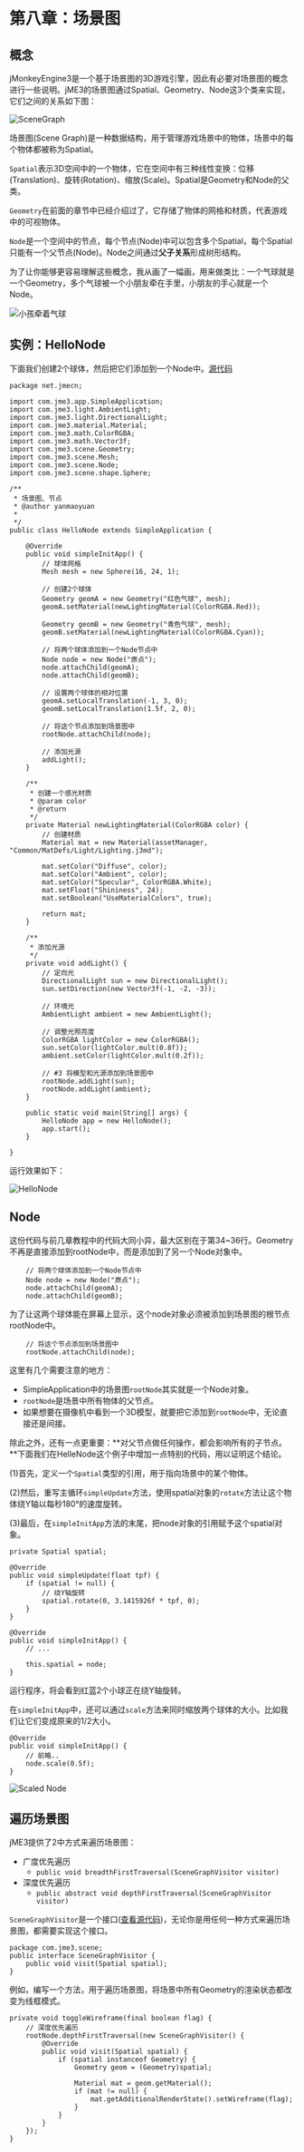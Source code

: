 # 第八章：场景图

## 概念

jMonkeyEngine3是一个基于场景图的3D游戏引擎，因此有必要对场景图的概念进行一些说明。jME3的场景图通过Spatial、Geometry、Node这3个类来实现，它们之间的关系如下图：

![SceneGraph](.gitbook/assets/SceneGraph.png)

场景图\(Scene Graph\)是一种数据结构，用于管理游戏场景中的物体，场景中的每个物体都被称为Spatial。

`Spatial`表示3D空间中的一个物体，它在空间中有三种线性变换：位移\(Translation\)、旋转\(Rotation\)、缩放\(Scale\)。Spatial是Geometry和Node的父类。

`Geometry`在前面的章节中已经介绍过了，它存储了物体的网格和材质，代表游戏中的可视物体。

`Node`是一个空间中的节点，每个节点\(Node\)中可以包含多个Spatial，每个Spatial只能有一个父节点\(Node\)。Node之间通过**父子关系**形成树形结构。

为了让你能够更容易理解这些概念，我从画了一幅画，用来做类比：一个气球就是一个Geometry，多个气球被一个小朋友牵在手里，小朋友的手心就是一个Node。

![&#x5C0F;&#x5B69;&#x7275;&#x7740;&#x6C14;&#x7403;](.gitbook/assets/Spatials.png)

## 实例：HelloNode

下面我们创建2个球体，然后把它们添加到一个Node中。[源代码](https://github.com/jmecn/jME3Tutorials/blob/master/src/main/java/net/jmecn/HelloNode.java)

```text
package net.jmecn;

import com.jme3.app.SimpleApplication;
import com.jme3.light.AmbientLight;
import com.jme3.light.DirectionalLight;
import com.jme3.material.Material;
import com.jme3.math.ColorRGBA;
import com.jme3.math.Vector3f;
import com.jme3.scene.Geometry;
import com.jme3.scene.Mesh;
import com.jme3.scene.Node;
import com.jme3.scene.shape.Sphere;

/**
 * 场景图、节点
 * @author yanmaoyuan
 *
 */
public class HelloNode extends SimpleApplication {

    @Override
    public void simpleInitApp() {
        // 球体网格
        Mesh mesh = new Sphere(16, 24, 1);

        // 创建2个球体
        Geometry geomA = new Geometry("红色气球", mesh);
        geomA.setMaterial(newLightingMaterial(ColorRGBA.Red));

        Geometry geomB = new Geometry("青色气球", mesh);
        geomB.setMaterial(newLightingMaterial(ColorRGBA.Cyan));

        // 将两个球体添加到一个Node节点中
        Node node = new Node("原点");
        node.attachChild(geomA);
        node.attachChild(geomB);

        // 设置两个球体的相对位置
        geomA.setLocalTranslation(-1, 3, 0);
        geomB.setLocalTranslation(1.5f, 2, 0);

        // 将这个节点添加到场景图中
        rootNode.attachChild(node);

        // 添加光源
        addLight();
    }

    /**
     * 创建一个感光材质
     * @param color
     * @return
     */
    private Material newLightingMaterial(ColorRGBA color) {
        // 创建材质
        Material mat = new Material(assetManager, "Common/MatDefs/Light/Lighting.j3md");

        mat.setColor("Diffuse", color);
        mat.setColor("Ambient", color);
        mat.setColor("Specular", ColorRGBA.White);
        mat.setFloat("Shininess", 24);
        mat.setBoolean("UseMaterialColors", true);

        return mat;
    }

    /**
     * 添加光源
     */
    private void addLight() {
        // 定向光
        DirectionalLight sun = new DirectionalLight();
        sun.setDirection(new Vector3f(-1, -2, -3));

        // 环境光
        AmbientLight ambient = new AmbientLight();

        // 调整光照亮度
        ColorRGBA lightColor = new ColorRGBA();
        sun.setColor(lightColor.mult(0.8f));
        ambient.setColor(lightColor.mult(0.2f));

        // #3 将模型和光源添加到场景图中
        rootNode.addLight(sun);
        rootNode.addLight(ambient);
    }

    public static void main(String[] args) {
        HelloNode app = new HelloNode();
        app.start();
    }

}
```

运行效果如下：

![HelloNode](.gitbook/assets/HelloNode.png)

## Node

这份代码与前几章教程中的代码大同小异，最大区别在于第34~36行。Geometry不再是直接添加到rootNode中，而是添加到了另一个Node对象中。

```text
    // 将两个球体添加到一个Node节点中
    Node node = new Node("原点");
    node.attachChild(geomA);
    node.attachChild(geomB);
```

为了让这两个球体能在屏幕上显示，这个node对象必须被添加到场景图的根节点rootNode中。

```text
    // 将这个节点添加到场景图中
    rootNode.attachChild(node);
```

这里有几个需要注意的地方：

* SimpleApplication中的场景图`rootNode`其实就是一个Node对象。
* `rootNode`是场景中所有物体的父节点。
* 如果想要在摄像机中看到一个3D模型，就要把它添加到`rootNode`中，无论直接还是间接。

除此之外，还有一点更重要：**对父节点做任何操作，都会影响所有的子节点。**下面我们在HelleNode这个例子中增加一点特别的代码，用以证明这个结论。

\(1\)首先，定义一个`Spatial`类型的引用，用于指向场景中的某个物体。

\(2\)然后，重写主循环`simpleUpdate`方法，使用spatial对象的`rotate`方法让这个物体绕Y轴以每秒180°的速度旋转。

\(3\)最后，在`simpleInitApp`方法的末尾，把node对象的引用赋予这个spatial对象。

```text
private Spatial spatial;

@Override
public void simpleUpdate(float tpf) {
    if (spatial != null) {
        // 绕Y轴旋转
        spatial.rotate(0, 3.1415926f * tpf, 0);
    }
}

@Override
public void simpleInitApp() {
    // ...

    this.spatial = node;
}
```

运行程序，将会看到红蓝2个小球正在绕Y轴旋转。

在`simpleInitApp`中，还可以通过`scale`方法来同时缩放两个球体的大小。比如我们让它们变成原来的1/2大小。

```text
@Override
public void simpleInitApp() {
    // 前略..
    node.scale(0.5f);
}
```

![Scaled Node](.gitbook/assets/HelloNode_scale.png)

## 遍历场景图

jME3提供了2中方式来遍历场景图：

* 广度优先遍历
  * `public void breadthFirstTraversal(SceneGraphVisitor visitor)`
* 深度优先遍历
  * `public abstract void depthFirstTraversal(SceneGraphVisitor visitor)`

`SceneGraphVisitor`是一个接口\([查看源代码](https://github.com/jMonkeyEngine/jmonkeyengine/blob/master/jme3-core/src/main/java/com/jme3/scene/SceneGraphVisitor.java)\)，无论你是用任何一种方式来遍历场景图，都需要实现这个接口。

```text
package com.jme3.scene;
public interface SceneGraphVisitor {
    public void visit(Spatial spatial);
}
```

例如，编写一个方法，用于遍历场景图，将场景中所有Geometry的渲染状态都改变为线框模式。

```text
private void toggleWireframe(final boolean flag) {
    // 深度优先遍历
    rootNode.depthFirstTraversal(new SceneGraphVisitor() {
        @Override
        public void visit(Spatial spatial) {
            if (spatial instanceof Geometry) {
                Geometry geom = (Geometry)spatial;

                Material mat = geom.getMaterial();
                if (mat != null) {
                    mat.getAdditionalRenderState().setWireframe(flag);
                }
            }
        }
    });
}
```

